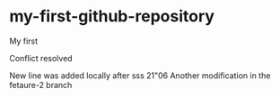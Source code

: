 # my-first-github-repository
My first

Conflict resolved

New line was added locally after  sss
21"06
Another modification in the fetaure-2 branch